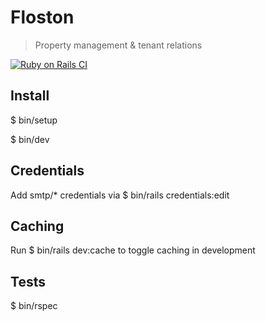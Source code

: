 # Floston

> Property management & tenant relations

[![Ruby on Rails CI](https://github.com/raisondata/floston/actions/workflows/rubyonrails.yml/badge.svg)](https://github.com/raisondata/floston/actions/workflows/rubyonrails.yml)

## Install

$ bin/setup

$ bin/dev

## Credentials

Add smtp/* credentials via $ bin/rails credentials:edit

## Caching

Run $ bin/rails dev:cache to toggle caching in development

## Tests

$ bin/rspec

